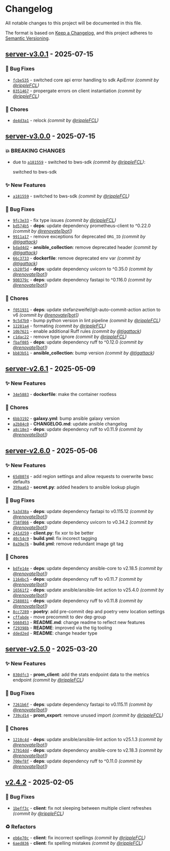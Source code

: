 # Changelog
All notable changes to this project will be documented in this file.

The format is based on [Keep a Changelog](https://keepachangelog.com/en/1.0.0/),
and this project adheres to [Semantic Versioning](https://semver.org/spec/v2.0.0.html).

## [server-v3.0.1] - 2025-07-15
### :bug: Bug Fixes
- [`fcbe535`](https://github.com/rippleFCL/bws-cache/commit/fcbe53537c9069e9e099e21878dabb8fa26fc3b1) - switched core api error handling to sdk ApiError *(commit by [@rippleFCL](https://github.com/rippleFCL))*
- [`0351467`](https://github.com/rippleFCL/bws-cache/commit/035146776299a5ff80c6f3d2a5d7cb90006db6b6) - propergate errors on client instantiation *(commit by [@rippleFCL](https://github.com/rippleFCL))*

### :wrench: Chores
- [`de4d3a1`](https://github.com/rippleFCL/bws-cache/commit/de4d3a16706c90d243d90784a7edec7830fb075e) - relock *(commit by [@rippleFCL](https://github.com/rippleFCL))*


## [server-v3.0.0] - 2025-07-15
### :boom: BREAKING CHANGES
- due to [`a181559`](https://github.com/rippleFCL/bws-cache/commit/a181559fc79ca66937d3a9bde3fd317def9d2e09) - switched to bws-sdk *(commit by [@rippleFCL](https://github.com/rippleFCL))*:

  switched to bws-sdk


### :sparkles: New Features
- [`a181559`](https://github.com/rippleFCL/bws-cache/commit/a181559fc79ca66937d3a9bde3fd317def9d2e09) - switched to bws-sdk *(commit by [@rippleFCL](https://github.com/rippleFCL))*

### :bug: Bug Fixes
- [`9fc3e33`](https://github.com/rippleFCL/bws-cache/commit/9fc3e3356105af3e9f4b163e634fb4de51cb62ab) - fix type issues *(commit by [@rippleFCL](https://github.com/rippleFCL))*
- [`bd574b5`](https://github.com/rippleFCL/bws-cache/commit/bd574b524c94f0a64d401ed99e2935b15dd89eaa) - **deps**: update dependency prometheus-client to ^0.22.0 *(commit by [@renovate[bot]](https://github.com/apps/renovate))*
- [`9911a17`](https://github.com/rippleFCL/bws-cache/commit/9911a179831e21524cd2b8d5d23f4eea6b4714d4) - remove exceptions for deprecated `ORG_ID` *(commit by [@tigattack](https://github.com/tigattack))*
- [`bdad4d2`](https://github.com/rippleFCL/bws-cache/commit/bdad4d2ef3d32e77801c81ba660f05775a8a12ee) - **ansible_collection**: remove deprecated header *(commit by [@tigattack](https://github.com/tigattack))*
- [`66c3733`](https://github.com/rippleFCL/bws-cache/commit/66c3733f413cca2412f9fefdf1cd5de961f8fdbe) - **dockerfile**: remove deprecated env var *(commit by [@tigattack](https://github.com/tigattack))*
- [`cb20f5d`](https://github.com/rippleFCL/bws-cache/commit/cb20f5d83a70b3dec830ce96be1c40f612bd27c0) - **deps**: update dependency uvicorn to ^0.35.0 *(commit by [@renovate[bot]](https://github.com/apps/renovate))*
- [`900379c`](https://github.com/rippleFCL/bws-cache/commit/900379c202ad2d77bbef4f4a417846c26b8795e9) - **deps**: update dependency fastapi to ^0.116.0 *(commit by [@renovate[bot]](https://github.com/apps/renovate))*

### :wrench: Chores
- [`f051931`](https://github.com/rippleFCL/bws-cache/commit/f051931424a2be0752ef732ed8d053733cc130f7) - **deps**: update stefanzweifel/git-auto-commit-action action to v6 *(commit by [@renovate[bot]](https://github.com/apps/renovate))*
- [`9c5d7b9`](https://github.com/rippleFCL/bws-cache/commit/9c5d7b9ccc425bf0a104b9bcb3872b00849a1b45) - bump python version in lint pipeline *(commit by [@rippleFCL](https://github.com/rippleFCL))*
- [`12281a4`](https://github.com/rippleFCL/bws-cache/commit/12281a473a2654748edef356a3b33375b8f4baf2) - formating *(commit by [@rippleFCL](https://github.com/rippleFCL))*
- [`10b7621`](https://github.com/rippleFCL/bws-cache/commit/10b76214742e6c40b792db4da79270821363fb40) - enable additional Ruff rules *(commit by [@tigattack](https://github.com/tigattack))*
- [`c1dac22`](https://github.com/rippleFCL/bws-cache/commit/c1dac22db53173ba600897590cf22df18c63224b) - remove type ignore *(commit by [@rippleFCL](https://github.com/rippleFCL))*
- [`fbaf085`](https://github.com/rippleFCL/bws-cache/commit/fbaf0857fda514e74050bd56b3c16e032e136541) - **deps**: update dependency ruff to ^0.12.0 *(commit by [@renovate[bot]](https://github.com/apps/renovate))*
- [`bb83b51`](https://github.com/rippleFCL/bws-cache/commit/bb83b51859cf71db4e1d83624f3c00e6f86b0b44) - **ansible_collection**: bump version *(commit by [@tigattack](https://github.com/tigattack))*


## [server-v2.6.1] - 2025-05-09
### :sparkles: New Features
- [`34e5883`](https://github.com/rippleFCL/bws-cache/commit/34e5883e1b3b0c327d0ab43b6610b5e48e51e6cf) - **dockerfile**: make the container rootless

### :wrench: Chores
- [`6bb3192`](https://github.com/rippleFCL/bws-cache/commit/6bb31923185e5443ef3bccac3095f92f0b55b05f) - **galaxy.yml**: bump ansible galaxy version
- [`a2b84c0`](https://github.com/rippleFCL/bws-cache/commit/a2b84c0e3f89ec7a3e5e536b8967f9741b41a8c2) - **CHANGELOG.md**: update ansible changelog
- [`a8c18e3`](https://github.com/rippleFCL/bws-cache/commit/a8c18e3637932c45b053137c5e1541e6ac593064) - **deps**: update dependency ruff to v0.11.9 *(commit by [@renovate[bot]](https://github.com/apps/renovate))*


## [server-v2.6.0] - 2025-05-06
### :sparkles: New Features
- [`65d8074`](https://github.com/rippleFCL/bws-cache/commit/65d8074b2f79a56f94382378595959ca94956890) - add region settings and allow requests to overwrite bwsc defaults
- [`359aa63`](https://github.com/rippleFCL/bws-cache/commit/359aa633257c5d0d20fba11187e339467a2a13c6) - **secret.py**: added headers to ansible lookup plugin

### :bug: Bug Fixes
- [`5a3d38a`](https://github.com/rippleFCL/bws-cache/commit/5a3d38a9b3a345315c01cdc4b1e30e35b603d830) - **deps**: update dependency fastapi to v0.115.12 *(commit by [@renovate[bot]](https://github.com/apps/renovate))*
- [`f58f866`](https://github.com/rippleFCL/bws-cache/commit/f58f8662068a522fb2592dde5518c1e54ce1cd7d) - **deps**: update dependency uvicorn to v0.34.2 *(commit by [@renovate[bot]](https://github.com/apps/renovate))*
- [`241d259`](https://github.com/rippleFCL/bws-cache/commit/241d259522082a29c8ccbfc25350c25254e0f68d) - **client.py**: fix xor to be better
- [`40c54c9`](https://github.com/rippleFCL/bws-cache/commit/40c54c9f0a1c2bbf2a07fa3a65c6d91f365ed583) - **build.yml**: fix incorect tagging
- [`8a39e76`](https://github.com/rippleFCL/bws-cache/commit/8a39e76540131c82376468668246b495d197a404) - **build.yml**: remove redundant image git tag

### :wrench: Chores
- [`bdfe14e`](https://github.com/rippleFCL/bws-cache/commit/bdfe14ede81dda7db5ba4eb211498b7f933bc44f) - **deps**: update dependency ansible-core to v2.18.5 *(commit by [@renovate[bot]](https://github.com/apps/renovate))*
- [`1164bc5`](https://github.com/rippleFCL/bws-cache/commit/1164bc596614925bdd463f4183432946965eb4fd) - **deps**: update dependency ruff to v0.11.7 *(commit by [@renovate[bot]](https://github.com/apps/renovate))*
- [`16561f2`](https://github.com/rippleFCL/bws-cache/commit/16561f2c08e25a6df5037440b1ceeccaa8634799) - **deps**: update ansible/ansible-lint action to v25.4.0 *(commit by [@renovate[bot]](https://github.com/apps/renovate))*
- [`2588031`](https://github.com/rippleFCL/bws-cache/commit/25880313e2eb5fc9d7770d8661fd93d7e42c7bb0) - **deps**: update dependency ruff to v0.11.8 *(commit by [@renovate[bot]](https://github.com/apps/renovate))*
- [`8cc7289`](https://github.com/rippleFCL/bws-cache/commit/8cc7289060b4f63dc8bd1152364d4701f473bc34) - **poetry**: add pre-commit dep and poetry venv location settings
- [`cffabde`](https://github.com/rippleFCL/bws-cache/commit/cffabde7ffd22577a480884f7c64e7edebb9384a) - move precommit to dev dep group
- [`5660453`](https://github.com/rippleFCL/bws-cache/commit/5660453fe87c816e4f2e7dd9f7f237fe222d312a) - **README.md**: change readme to reflect new features
- [`f29398b`](https://github.com/rippleFCL/bws-cache/commit/f29398bd51a7cc1dd73ff5c350f917ad42ce566c) - **README**: improved via the tig tooling
- [`dded2ed`](https://github.com/rippleFCL/bws-cache/commit/dded2ed88b0e7a7cf1404a66d35e4412e8c3304b) - **README**: change header type


## [server-v2.5.0] - 2025-03-20
### :sparkles: New Features
- [`830dfc3`](https://github.com/rippleFCL/bws-cache/commit/830dfc380ca97e703f3d520e16e53015bbe8b47d) - **prom_client**: add the stats endpoint data to the metrics endpoint *(commit by [@rippleFCL](https://github.com/rippleFCL))*

### :bug: Bug Fixes
- [`7261b6f`](https://github.com/rippleFCL/bws-cache/commit/7261b6f035c4804a51c3bf85868d98fe1de0aa38) - **deps**: update dependency fastapi to v0.115.11 *(commit by [@renovate[bot]](https://github.com/apps/renovate))*
- [`739cd14`](https://github.com/rippleFCL/bws-cache/commit/739cd14c21861a7233b057b2f7ecdc582e4f35f8) - **prom_export**: remove unused import *(commit by [@rippleFCL](https://github.com/rippleFCL))*

### :wrench: Chores
- [`1210c4d`](https://github.com/rippleFCL/bws-cache/commit/1210c4d8f0e6280646280cb3fa8ef8d8f7e22088) - **deps**: update ansible/ansible-lint action to v25.1.3 *(commit by [@renovate[bot]](https://github.com/apps/renovate))*
- [`37914dd`](https://github.com/rippleFCL/bws-cache/commit/37914dd946ddd59bc62ab5a3342cc1de2a22aa1b) - **deps**: update dependency ansible-core to v2.18.3 *(commit by [@renovate[bot]](https://github.com/apps/renovate))*
- [`700ef8f`](https://github.com/rippleFCL/bws-cache/commit/700ef8f355e587fd6e4bc03a4271f741a0636ff3) - **deps**: update dependency ruff to ^0.11.0 *(commit by [@renovate[bot]](https://github.com/apps/renovate))*


## [v2.4.2] - 2025-02-05
### :bug: Bug Fixes
- [`1beff3c`](https://github.com/rippleFCL/bws-cache/commit/1beff3c4b1632224cade8bdba3c99805a45196a7) - **client**: fix not sleeping between multiple client refreshes *(commit by [@rippleFCL](https://github.com/rippleFCL))*

### :recycle: Refactors
- [`eb6e70c`](https://github.com/rippleFCL/bws-cache/commit/eb6e70c88fc72d49738b4c1e951364e5ca1edc97) - **client**: fix incorrect spellings *(commit by [@rippleFCL](https://github.com/rippleFCL))*
- [`6aed836`](https://github.com/rippleFCL/bws-cache/commit/6aed836093c65e5466f94a6017662754a9bb3b8a) - **client**: fix spelling mistakes *(commit by [@rippleFCL](https://github.com/rippleFCL))*

[v2.4.2]: https://github.com/rippleFCL/bws-cache/compare/v2.4.1...v2.4.2
[server-v2.5.0]: https://github.com/rippleFCL/bws-cache/compare/ansible-v1.1.0...server-v2.5.0
[server-v2.6.0]: https://github.com/rippleFCL/bws-cache/compare/ansible-v1.1.1...server-v2.6.0
[server-v2.6.1]: https://github.com/rippleFCL/bws-cache/compare/server-v2.6.0...server-v2.6.1
[server-v3.0.0]: https://github.com/rippleFCL/bws-cache/compare/ansible-v1.2.1...server-v3.0.0
[server-v3.0.1]: https://github.com/rippleFCL/bws-cache/compare/server-v3.0.0...server-v3.0.1
